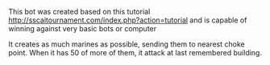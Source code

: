 This bot was created based on this tutorial http://sscaitournament.com/index.php?action=tutorial and is capable of winning against very basic bots or computer

It creates as much marines as possible, sending them to nearest choke point. When it has 50 of more of them, it attack at last remembered building.